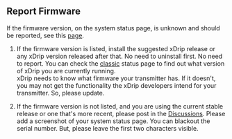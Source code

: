 ## Report Firmware  
  
If the firmware version, on the system status page, is unknown and should be reported, see this [page](./Firmware-versions.md).  

1. If the firmware version is listed, install the suggested xDrip release or any xDrip version released after that.  No need to uninstall first.  No need to report.  You can check the [classic](./xDrip-Version.md) status page to find out what version of xDrip you are currently running.  
xDrip needs to know what firmware your transmitter has.  If it doesn't, you may not get the functionality the xDrip developers intend for your transmitter.  So, please update.  

2. If the firmware version is not listed, and you are using the current stable release or one that's more recent, please post in the [Discussions](https://github.com/NightscoutFoundation/xDrip/discussions).  Please add a screenshot of your system status page.  You can blackout the serial number.  But, please leave the first two characters visible.  
